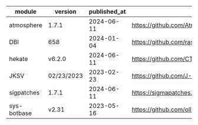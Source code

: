<!-- recent_releases starts -->
module | version | published_at | download_url
--- | --- | --- | ---
atmosphere | 1.7.1 | 2024-06-11 | https://github.com/Atmosphere-NX/Atmosphere/releases/download/1.7.1/fusee.bin
DBI | 658 | 2024-01-04 | https://github.com/rashevskyv/dbi/releases/download/658/DBI.nro
hekate | v6.2.0 | 2024-06-11 | https://github.com/CTCaer/hekate/releases/download/v6.2.0/hekate_ctcaer_6.2.0_Nyx_1.6.2_v4.zip
JKSV | 02/23/2023 | 2023-02-23 | https://github.com/J-D-K/JKSV/releases/download/02/23/2023/JKSV.nro
sigpatches | 1.7.1 | 2024-06-11 | https://sigmapatches.su/sigpatches.zip?06.11.2024
sys-botbase | v2.31 | 2023-05-16 | https://github.com/olliz0r/sys-botbase/releases/download/v2.31/sys-botbase231.zip
<!-- recent_releases ends -->